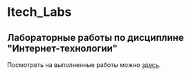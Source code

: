 # Itech_Labs
## Лабораторные работы по дисциплине "Интернет-технологии"

Посмотреть на выполненные работы можно [здесь](https://user576g.github.io/Itech_Labs/).
